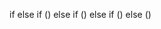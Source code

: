 if
    else if ()
        else if ()
            else if ()
                else ()  
                    